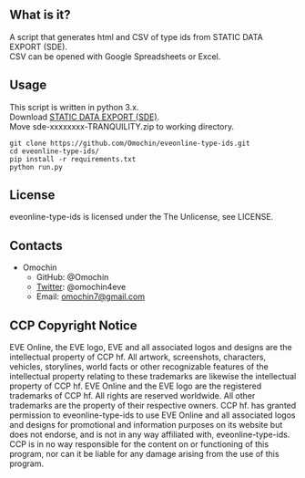## What is it?
A script that generates html and CSV of type ids from STATIC DATA EXPORT (SDE).  
CSV can be opened with Google Spreadsheets or Excel.

## Usage
This script is written in python 3.x.  
Download [STATIC DATA EXPORT (SDE)](https://developers.eveonline.com/resource/resources).  
Move sde-xxxxxxxx-TRANQUILITY.zip to working directory.  
```
git clone https://github.com/Omochin/eveonline-type-ids.git
cd eveonline-type-ids/
pip install -r requirements.txt
python run.py
```

## License
eveonline-type-ids is licensed under the The Unlicense, see LICENSE.

## Contacts
* Omochin
    * GitHub: @Omochin
    * [Twitter](https://twitter.com/omochin4eve): @omochin4eve
    * Email: omochin7@gmail.com

## CCP Copyright Notice
EVE Online, the EVE logo, EVE and all associated logos and designs are the intellectual property of CCP hf. All artwork, screenshots, characters, vehicles, storylines, world facts or other recognizable features of the intellectual property relating to these trademarks are likewise the intellectual property of CCP hf. EVE Online and the EVE logo are the registered trademarks of CCP hf. All rights are reserved worldwide. All other trademarks are the property of their respective owners. CCP hf. has granted permission to eveonline-type-ids to use EVE Online and all associated logos and designs for promotional and information purposes on its website but does not endorse, and is not in any way affiliated with, eveonline-type-ids. CCP is in no way responsible for the content on or functioning of this program, nor can it be liable for any damage arising from the use of this program.
